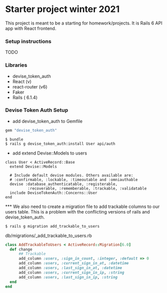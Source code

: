 # Starter project winter 2021

This project is meant to be a starting for homework/projects.
It is Rails 6 API app with React frontend.

### Setup instructions

TODO

### Libraries

- devise_token_auth
- React (v)
- react-router (v6)
- Faker
- Rails ( 6.1.4)

### Devise Token Auth Setup

- add devise_token_auth to Gemfile

```ruby
gem "devise_token_auth"
```

```
$ bundle
$ rails g devise_token_auth:install User api/auth
```

- add extend Devise::Models to users

```
class User < ActiveRecord::Base
  extend Devise::Models

  # Include default devise modules. Others available are:
  # :confirmable, :lockable, :timeoutable and :omniauthable
  devise :database_authenticatable, :registerable,
          :recoverable, :rememberable, :trackable, :validatable
  include DeviseTokenAuth::Concerns::User
end
```

\*\*\* We also need to create a migration file to add trackable columns to our users table. This is a problem with the conflicting versions of rails and devise_token_auth.

```
$ rails g migration add_trackable_to_users
```

db/migrations/\_add_trackable_to_users.rb

```ruby
class AddTrackableToUsers < ActiveRecord::Migration[6.0]
  def change
      ## Trackable
      add_column :users, :sign_in_count, :integer, :default => 0
      add_column :users, :current_sign_in_at, :datetime
      add_column :users, :last_sign_in_at, :datetime
      add_column :users, :current_sign_in_ip, :string
      add_column :users, :last_sign_in_ip, :string
  end
end

```
